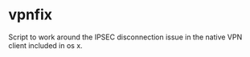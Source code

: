 vpnfix
======

Script to work around the IPSEC disconnection issue in the native VPN client included in os x. 
